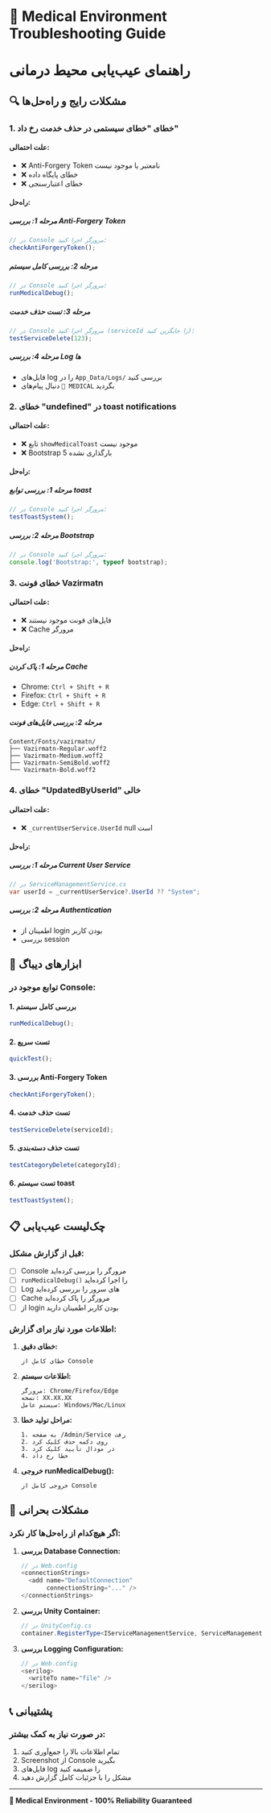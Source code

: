 # 🏥 Medical Environment Troubleshooting Guide
# راهنمای عیب‌یابی محیط درمانی

## 🔍 مشکلات رایج و راه‌حل‌ها

### 1. خطای "خطای سیستمی در حذف خدمت رخ داد"

#### علت احتمالی:
- ❌ Anti-Forgery Token نامعتبر یا موجود نیست
- ❌ خطای پایگاه داده
- ❌ خطای اعتبارسنجی

#### راه‌حل:

##### مرحله 1: بررسی Anti-Forgery Token
```javascript
// در Console مرورگر اجرا کنید:
checkAntiForgeryToken();
```

##### مرحله 2: بررسی کامل سیستم
```javascript
// در Console مرورگر اجرا کنید:
runMedicalDebug();
```

##### مرحله 3: تست حذف خدمت
```javascript
// در Console مرورگر اجرا کنید (serviceId را جایگزین کنید):
testServiceDelete(123);
```

##### مرحله 4: بررسی Log ها
- فایل‌های log را در `App_Data/Logs/` بررسی کنید
- دنبال پیام‌های `🏥 MEDICAL` بگردید

### 2. خطای "undefined" در toast notifications

#### علت احتمالی:
- ❌ تابع `showMedicalToast` موجود نیست
- ❌ Bootstrap 5 بارگذاری نشده

#### راه‌حل:

##### مرحله 1: بررسی توابع toast
```javascript
// در Console مرورگر اجرا کنید:
testToastSystem();
```

##### مرحله 2: بررسی Bootstrap
```javascript
// در Console مرورگر اجرا کنید:
console.log('Bootstrap:', typeof bootstrap);
```

### 3. خطای فونت Vazirmatn

#### علت احتمالی:
- ❌ فایل‌های فونت موجود نیستند
- ❌ Cache مرورگر

#### راه‌حل:

##### مرحله 1: پاک کردن Cache
- Chrome: `Ctrl + Shift + R`
- Firefox: `Ctrl + Shift + R`
- Edge: `Ctrl + Shift + R`

##### مرحله 2: بررسی فایل‌های فونت
```
Content/Fonts/vazirmatn/
├── Vazirmatn-Regular.woff2
├── Vazirmatn-Medium.woff2
├── Vazirmatn-SemiBold.woff2
└── Vazirmatn-Bold.woff2
```

### 4. خطای "UpdatedByUserId" خالی

#### علت احتمالی:
- ❌ `_currentUserService.UserId` null است

#### راه‌حل:

##### مرحله 1: بررسی Current User Service
```csharp
// در ServiceManagementService.cs
var userId = _currentUserService?.UserId ?? "System";
```

##### مرحله 2: بررسی Authentication
- اطمینان از login بودن کاربر
- بررسی session

## 🔧 ابزارهای دیباگ

### توابع موجود در Console:

#### 1. بررسی کامل سیستم
```javascript
runMedicalDebug();
```

#### 2. تست سریع
```javascript
quickTest();
```

#### 3. بررسی Anti-Forgery Token
```javascript
checkAntiForgeryToken();
```

#### 4. تست حذف خدمت
```javascript
testServiceDelete(serviceId);
```

#### 5. تست حذف دسته‌بندی
```javascript
testCategoryDelete(categoryId);
```

#### 6. تست سیستم toast
```javascript
testToastSystem();
```

## 📋 چک‌لیست عیب‌یابی

### قبل از گزارش مشکل:

- [ ] Console مرورگر را بررسی کرده‌اید
- [ ] `runMedicalDebug()` را اجرا کرده‌اید
- [ ] Log های سرور را بررسی کرده‌اید
- [ ] Cache مرورگر را پاک کرده‌اید
- [ ] از login بودن کاربر اطمینان دارید

### اطلاعات مورد نیاز برای گزارش:

1. **خطای دقیق:**
   ```
   خطای کامل از Console
   ```

2. **اطلاعات سیستم:**
   ```
   مرورگر: Chrome/Firefox/Edge
   نسخه: XX.XX.XX
   سیستم عامل: Windows/Mac/Linux
   ```

3. **مراحل تولید خطا:**
   ```
   1. به صفحه /Admin/Service رفت
   2. روی دکمه حذف کلیک کرد
   3. در مودال تأیید کلیک کرد
   4. خطا رخ داد
   ```

4. **خروجی runMedicalDebug():**
   ```
   خروجی کامل از Console
   ```

## 🚨 مشکلات بحرانی

### اگر هیچ‌کدام از راه‌حل‌ها کار نکرد:

1. **بررسی Database Connection:**
   ```csharp
   // در Web.config
   <connectionStrings>
     <add name="DefaultConnection" 
          connectionString="..." />
   </connectionStrings>
   ```

2. **بررسی Unity Container:**
   ```csharp
   // در UnityConfig.cs
   container.RegisterType<IServiceManagementService, ServiceManagementService>();
   ```

3. **بررسی Logging Configuration:**
   ```csharp
   // در Web.config
   <serilog>
     <writeTo name="file" />
   </serilog>
   ```

## 📞 پشتیبانی

### در صورت نیاز به کمک بیشتر:

1. تمام اطلاعات بالا را جمع‌آوری کنید
2. Screenshot از Console بگیرید
3. فایل‌های log را ضمیمه کنید
4. مشکل را با جزئیات کامل گزارش دهید

---

**🏥 Medical Environment - 100% Reliability Guaranteed**
